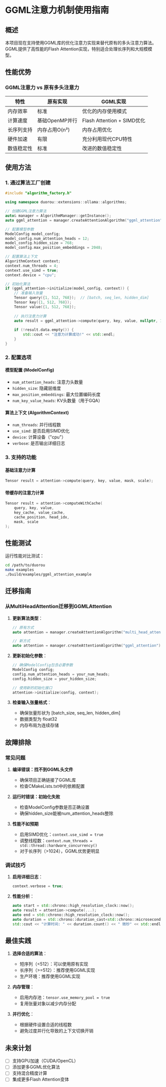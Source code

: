 # GGML注意力机制使用指南

## 概述

本项目现在支持使用GGML库的优化注意力实现来替代原有的多头注意力算法。GGML提供了高性能的Flash Attention实现，特别适合处理长序列和大规模模型。

## 性能优势

### GGML注意力 vs 原有多头注意力

| 特性 | 原有实现 | GGML实现 |
|------|----------|----------|
| 内存效率 | 标准 | 优化的内存使用模式 |
| 计算速度 | 基础OpenMP并行 | Flash Attention + SIMD优化 |
| 长序列支持 | 内存占用O(n²) | 内存占用优化 |
| 硬件加速 | 有限 | 充分利用现代CPU特性 |
| 数值稳定性 | 标准 | 改进的数值稳定性 |

## 使用方法

### 1. 通过算法工厂创建

```cpp
#include "algorithm_factory.h"

using namespace duorou::extensions::ollama::algorithms;

// 创建GGML注意力算法
auto& manager = AlgorithmManager::getInstance();
auto ggml_attention = manager.createAttentionAlgorithm("ggml_attention");

// 配置模型参数
ModelConfig model_config;
model_config.num_attention_heads = 12;
model_config.hidden_size = 768;
model_config.max_position_embeddings = 2048;

// 配置算法上下文
AlgorithmContext context;
context.num_threads = 4;
context.use_simd = true;
context.device = "cpu";

// 初始化算法
if (ggml_attention->initialize(model_config, context)) {
    // 准备输入张量
    Tensor query({1, 512, 768});  // [batch, seq_len, hidden_dim]
    Tensor key({1, 512, 768});
    Tensor value({1, 512, 768});
    
    // 执行注意力计算
    auto result = ggml_attention->compute(query, key, value, nullptr, 1.0f);
    
    if (!result.data.empty()) {
        std::cout << "注意力计算成功!" << std::endl;
    }
}
```

### 2. 配置选项

#### 模型配置 (ModelConfig)
- `num_attention_heads`: 注意力头数量
- `hidden_size`: 隐藏层维度
- `max_position_embeddings`: 最大位置编码长度
- `num_key_value_heads`: KV头数量（用于GQA）

#### 算法上下文 (AlgorithmContext)
- `num_threads`: 并行线程数
- `use_simd`: 是否启用SIMD优化
- `device`: 计算设备（"cpu"）
- `verbose`: 是否输出详细日志

### 3. 支持的功能

#### 基础注意力计算
```cpp
Tensor result = attention->compute(query, key, value, mask, scale);
```

#### 带缓存的注意力计算
```cpp
Tensor result = attention->computeWithCache(
    query, key, value, 
    key_cache, value_cache, 
    cache_position, head_idx, 
    mask, scale
);
```

## 性能测试

运行性能对比测试：

```bash
cd /path/to/duorou
make examples
./build/examples/ggml_attention_example
```

## 迁移指南

### 从MultiHeadAttention迁移到GGMLAttention

1. **更新算法类型**：
   ```cpp
   // 原有方式
   auto attention = manager.createAttentionAlgorithm("multi_head_attention");
   
   // 新方式
   auto attention = manager.createAttentionAlgorithm("ggml_attention");
   ```

2. **更新初始化参数**：
   ```cpp
   // 确保ModelConfig包含必要参数
   ModelConfig config;
   config.num_attention_heads = your_num_heads;
   config.hidden_size = your_hidden_size;
   
   // 使用新的初始化接口
   attention->initialize(config, context);
   ```

3. **检查输入张量格式**：
   - 确保张量形状为 [batch_size, seq_len, hidden_dim]
   - 数据类型为 float32
   - 内存布局为连续存储

## 故障排除

### 常见问题

1. **编译错误：找不到GGML头文件**
   - 确保项目正确链接了GGML库
   - 检查CMakeLists.txt中的依赖配置

2. **运行时错误：初始化失败**
   - 检查ModelConfig参数是否正确设置
   - 确保hidden_size能被num_attention_heads整除

3. **性能不如预期**
   - 启用SIMD优化：`context.use_simd = true`
   - 调整线程数：`context.num_threads = std::thread::hardware_concurrency()`
   - 对于长序列（>1024），GGML优势更明显

### 调试技巧

1. **启用详细日志**：
   ```cpp
   context.verbose = true;
   ```

2. **性能分析**：
   ```cpp
   auto start = std::chrono::high_resolution_clock::now();
   auto result = attention->compute(...);
   auto end = std::chrono::high_resolution_clock::now();
   auto duration = std::chrono::duration_cast<std::chrono::microseconds>(end - start);
   std::cout << "计算时间: " << duration.count() << " 微秒" << std::endl;
   ```

## 最佳实践

1. **选择合适的算法**：
   - 短序列（<512）：可以使用原有实现
   - 长序列（>=512）：推荐使用GGML实现
   - 生产环境：推荐使用GGML实现

2. **内存管理**：
   - 启用内存池：`tensor.use_memory_pool = true`
   - 复用张量对象以减少内存分配

3. **并行优化**：
   - 根据硬件设置合适的线程数
   - 避免过度并行化导致的上下文切换开销

## 未来计划

- [ ] 支持GPU加速（CUDA/OpenCL）
- [ ] 添加更多GGML优化算法
- [ ] 支持混合精度计算
- [ ] 集成更多Flash Attention变体